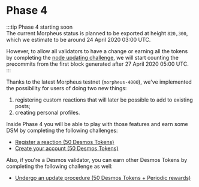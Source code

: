 # Phase 4
:::tip Phase 4 starting soon  
The current Morpheus status is planned to be exported at height `820,300`, which we estimate to be around 24 April 2020 03:00 UTC. 

However, to allow all validators to have a change or earning all the tokens by completing the [node updating challenge](update-node.md), we will start counting the precommits from the first block generated after 27 April 2020 05:00 UTC.  
:::

Thanks to the latest Morpheus testnet (`morpheus-4000`), we've implemented the possibility for users of doing two new things: 

1. registering custom reactions that will later be possible to add to existing posts; 
2. creating personal profiles.  

Inside Phase 4 you will be able to play with those features and earn some DSM by completing the following challenges:

- [Register a reaction (50 Desmos Tokens)](register-reaction.md)
- [Create your account (50 Desmos Tokens)](create-account.md)

Also, if you're a Desmos validator, you can earn other Desmos Tokens by completing the following challenge as well:
- [Undergo an update procedure (50 Desmos Tokens + Periodic rewards)](update-node.md)
